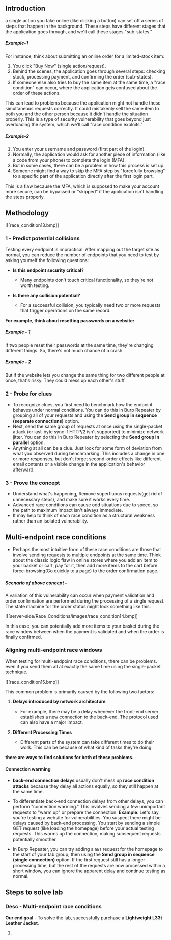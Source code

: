 ## Introduction
a single action you take online (like clicking a button) can set off a series of steps that happen in the background. These steps have different stages that the application goes through, and we'll call these stages "sub-states."

##### Example-1
For instance, think about submitting an online order for a limited-stock item:

1. You click "Buy Now" (single action/request).
2. Behind the scenes, the application goes through several steps: checking stock, processing payment, and confirming the order (sub-states).
3. If someone else also tries to buy the same item at the same time, a "race condition" can occur, where the application gets confused about the order of these actions.

This can lead to problems because the application might not handle these simultaneous requests correctly. It could mistakenly sell the same item to both you and the other person because it didn't handle the situation properly. This is a type of security vulnerability that goes beyond just overloading the system, which we'll call "race condition exploits."

##### Example-2
1. You enter your username and password (first part of the login).
2. Normally, the application would ask for another piece of information (like a code from your phone) to complete the login (MFA).
3. But in some cases, there can be a problem in how this process is set up.
4. Someone might find a way to skip the MFA step by "forcefully browsing" to a specific part of the application directly after the first login part.

This is a flaw because the MFA, which is supposed to make your account more secure, can be bypassed or "skipped" if the application isn't handling the steps properly.

## Methodology
![[race_condition13.bmp]]

### 1 - Predict potential collisions
Testing every endpoint is impractical. After mapping out the target site as normal, you can reduce the number of endpoints that you need to test by asking yourself the following questions:

- **Is this endpoint security critical?**
	- Many endpoints don't touch critical functionality, so they're not worth testing.

- **Is there any collision potential?**
	- For a successful collision, you typically need two or more requests that trigger operations on the same record. 

**For example, think about resetting passwords on a website:**
##### Example - 1
If two people reset their passwords at the same time, they're changing different things. So, there's not much chance of a crash.

##### Example - 2
But if the website lets you change the same thing for two different people at once, that's risky. They could mess up each other's stuff.

### 2 - Probe for clues
- To recognize clues, you first need to benchmark how the endpoint behaves under normal conditions. You can do this in Burp Repeater by grouping all of your requests and using the **Send group in sequence (separate connections)** option.
- Next, send the same group of requests at once using the single-packet attack (or last-byte sync if HTTP/2 isn't supported) to minimize network jitter. You can do this in Burp Repeater by selecting the **Send group in parallel** option.
- Anything at all can be a clue. Just look for some form of deviation from what you observed during benchmarking. This includes a change in one or more responses, but don't forget second-order effects like different email contents or a visible change in the application's behavior afterward.

### 3 - Prove the concept
- Understand what's happening, Remove superfluous requests(get rid of unnecessary steps), and make sure it works every time.
- Advanced race conditions can cause odd situations due to speed, so the path to maximum impact isn't always immediate. 
- It may help to think of each race condition as a structural weakness rather than an isolated vulnerability.

## Multi-endpoint race conditions
- Perhaps the most intuitive form of these race conditions are those that involve sending requests to multiple endpoints at the same time. Think about the classic logic flaw in online stores where you add an item to your basket or cart, pay for it, then add more items to the cart before force-browsing(Go quickly to a page) to the order confirmation page.

##### Scenario of above concept - 
A variation of this vulnerability can occur when payment validation and order confirmation are performed during the processing of a single request. The state machine for the order status might look something like this:

![[server-side/Race_Conditions/images/race_condition14.bmp]]

In this case, you can potentially add more items to your basket during the race window between when the payment is validated and when the order is finally confirmed.

### Aligning multi-endpoint race windows
When testing for multi-endpoint race conditions, there can be problems. even if you send them all at exactly the same time using the single-packet technique.

![[race_condition15.bmp]]

This common problem is primarily caused by the following two factors:
1. **Delays introduced by network architecture**
	- For example, there may be a delay whenever the front-end server establishes a new connection to the back-end. The protocol used can also have a major impact.

2. **Different Processing Times**
	- Different parts of the system can take different times to do their work. This can be because of what kind of tasks they're doing.

**there are ways to find solutions for both of these problems.**

#### Connection warming
- **back-end connection delays** usually don't mess up **race condition attacks** because they delay all actions equally, so they still happen at the same time.
- To differentiate back-end connection delays from other delays, you can perform "connection warming." This involves sending a few unimportant requests to "warm up" or prepare the connection.
**Example**: Let's say you're testing a website for vulnerabilities. You suspect there might be delays caused by back-end processing. You start by sending a simple GET request (like loading the homepage) before your actual testing requests. This warms up the connection, making subsequent requests potentially smoother.

- In Burp Repeater, you can try adding a `GET` request for the homepage to the start of your tab group, then using the **Send group in sequence (single connection)** option. If the first request still has a longer processing time, but the rest of the requests are now processed within a short window, you can ignore the apparent delay and continue testing as normal.

## Steps to solve lab
### Desc - Multi-endpoint race conditions
**Our end goal** - To solve the lab, successfully purchase a **Lightweight L33t Leather Jacket**.

1. 